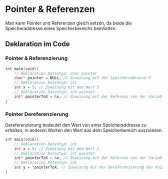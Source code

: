 # Pointer & Referenzen
Man kann Pointer und Referenzen gleich setzen, da beide die Speicheraddresse eines Speicherbereichs beinhalten.
## Deklaration im Code
### Pointer & Referenzierung
```c
int main(void){
	// Deklaration Datentyp: char pointer
	char* pointer = NULL; // Zuweisung mit der Speicheraddresse 0
	// Deklaration Datentyp: int
	int x = 5; // Zuweisung mit dem Wert 5
	// Deklaration Datentyp: int pointer
	int* pointerToX = &x; // Zuweisung mit der Referenz von der Variable "x"
}
```
### Pointer Dereferenzierung
Dereferenzierung bedeutet den Wert von einer Speicheraddresse zu erhalten, in anderen Worten den Wert aus dem Speicherbereich auszulesen.
```c
int main(void){
	// Deklaration Datentyp: int
	int x = 5; // Zuweisung mit dem Wert 5
	// Deklaration Datentyp: int pointer
	int* pointerToX = &x; // Zuweisung mit der Referenz von der Variable "x"
	// Deklaration Datentyp: int
	int y = *pointerToX; // Zuweisung mit der Dereferenzierung des Pointers
}
```